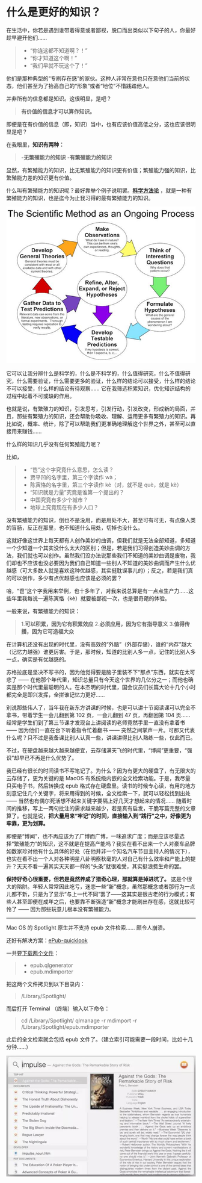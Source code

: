 # 什么是更好的知识？
 
 在生活中，你若是遇到谁带着得意或者鄙视，脱口而出类似以下句子的人，你最好趁早避开他们……
 
 > - “你连这都不知道啊？！”
 > - “你才知道这个啊！”
 > - “我们早就不玩这个了！”
 
 他们是那种典型的“专刷存在感”的家伙。这种人非常在意也只在意他们当前的状态，他们甚至为了抬高自己的“形象”或者“地位”不惜践踏他人。
 
 并非所有的信息都是知识。这很明显，是吧？
 
 >**有价值的信息才可以算作知识。** 
 
 即便是在有价值的信息（即，知识）当中，也有应该价值高低之分，这也应该很明显是吧？
 
 在我眼里，**知识有两种：** 
 
 > -**无繁殖能力的知识** 
 > -**有繁殖能力的知识** 
 
 显然，有繁殖能力的知识，比无繁殖能力的知识更有价值；繁殖能力强的知识，比繁殖能力差的知识更有价值。
 
 什么叫有繁殖能力的知识呢？最好靠举个例子说明罢。**[科学方法论](https://en.wikipedia.org/wiki/Scientific_method)** ，就是一种有繁殖能力的知识，也是迄今为止我习得的最有繁殖能力的知识。
 
 ![](images/Scientific-methods.jpg)
 
 它可以让我分辨什么是科学的，什么是不科学的，什么值得研究，什么不值得研究，什么需要验证，什么需要更多的验证，什么样的结论可以接受，什么样的结论不可以接受，什么样的结论有待观察…… 它在我筛选积累知识，优化知识结构的过程中起着不可或缺的作用。
 
 也就是说，有繁殖力的知识，引发思考，引发行动，引发改变，形成新的局面，并且，那些有繁殖力的知识，还会帮助你吸收、理解、运用更多有繁殖力的知识。再比如说，概率、统计，除了可以帮助我们更准确地理解这个世界之外，甚至可以直接用来赚钱……
 
 什么样的知识几乎没有任何繁殖能力呢？
 
 比如，
 
 > - “鬯”这个字究竟什么意思，怎么读？
 > - 贾平凹的名字里，第三个字读作 wà；
 > - 陈寅恪的名字里，第三个字读作 kè（对，就不是 què，就是 kè）
 > - “知识就是力量”究竟是谁第一个提出的？
 > - 中国究竟有多少个城市？
 > - 地球上究竟现在有多少人口？
 
 没有繁殖能力的知识，倒也不是没用，而是用处不大，甚至可有可无，有点像人类的盲肠，反正在那里，也不知道什么用处，切掉也没什么。
 
 这就好像这世界上每天都有人创作美妙的曲调，但我们就是无法全部知道，多知道一个少知道一个其实没什么太大的区别；但是，若是我们习得创造美妙曲调的方法，我们就也可以创作。虽然我们没办法说那些我们不知道的美妙曲调是废物，我们却也不应该也没必要因为我们自己知道一些别人不知道的美妙曲调而产生什么优越感（可大多数人就是喜欢这种优越感，其实挺耽误事儿的）；反之，若是我们真的可以创作，多少有点优越感也应该是必须的罢？
 
 哈，“鬯”这个字我用来举例，也十多年了，对我来说总算是有一点点生产力……这些年里我每说一遍陈寅恪（kè）就要被鄙视一次，也是很奇葩的体验。
 
 一般来说，有繁殖能力的知识：
 
 > 1.**可以积累，因为它有积累效应** 
 > 2.**必须应用，因为它有指导意义** 
 > 3.**值得传播，因为它可造福大众** 
 
 在计算机还没有出现的时代里，没有高效的“外脑”（外部存储），谁的“内存”越大（记忆力越强）谁更厉害。于是，那时候，知道的比别人多一点，记住的比别人多一点，确实是有优越感的。
 
 苏格拉底是坚决不写书的，因为他觉得要是脑子里装不下“那点”东西，就实在太可悲了 —— 在他那个年代里，知识总量只有今天这个世界的几亿分之一；而他也确实是那个时代里最聪明的人。在本杰明的时代里，国会议员们长篇大论十几个小时都完全是即兴发挥，全拼谁记忆力更好……
 
 别说那些伟人了，当年我在新东方讲课的时候，也是可以讲十节阅读课可以完全不拿书，带着学生一会儿翻到第 102 页，一会儿翻到 47 页，再翻回第 104 页…… 经常是学生们到了第三节课才发现台上讲阅读的老师竟然手里一直没有拿着书 —— 因为他们一直在台下听着指令忙着翻书 —— 突然之间掌声一片。可那又代表什么呢？只不过是我备课比别人认真一些，讲课讲得比别人熟练一些，仅此而已。
 
 不过，在硬盘越来越大越来越便宜，云存储满天飞的时代里，“博闻”更重要，“强识”却早已不再是什么优势了。
 
 我已经有很长的时间读书不写笔记了。为什么？因为有更大的硬盘了，有无限大的云存储了，更为关键的是 MacOS 有系统级内嵌的全文检索功能。于是，我尽量只买电子书，然后转换成 epub 格式存在硬盘里。读书的时候专心读，有用的地方刻意记住几个关键字，将来用得到的时候，全文检索一下，就可以轻松找到出处 —— 当然也有偶尔死活想不起来关键字要隔上好几天才想起来的情况…… 随着时间的推移，写上一两句批注的需求越来越少，若是真有启发，干脆写篇完整的文章算了。也就是说，**把大量用来“牢记”的时间，直接输入到“践行”之中，好像更为牢靠，更为划算。** 
 
 即便是“博闻”，也不再应该为了广博而广博，一味追求广度；而是应该尽量选择“繁殖能力”的知识，这不就是在提高产能吗？我实在看不出来一个人对豪车品牌如数家珍对他有什么具体的好处（在他并非一个知名汽车节目主持人的情况下），也实在看不出一个人对各种明星八卦明察秋毫的人对自己有什么效率和产能上的提升？天天不看一遍其实天天都一样的“头条”就很难受，其实挺浪费生命的罢。
 
**保持好奇心很重要，但若是竟然养成了猎奇心理，那就算是掉进坑了。**  这是个很大的陷阱。年轻人常常因此吃亏，迷恋一些“新”概念，虽然那概念或者那行为一点儿都不新，只是为了显示“与上一代不同”罢了——这其实是很古老的行为模式；有些人甚至即便在成年之后，也要靠不断强造“新”概念才能刷出存在感，这就比较可怜了 —— 因为那些玩意儿根本没有繁殖能力。
 
 <hr />
 
 Mac OS 的 Spotlight 原生并不支持 epub 文件检索…… 颇令人崩溃。
 
 还好有解决方案：[ePub-quicklook](https://github.com/jaketmp/ePub-quicklook)
 
 一共要[下载两个文件](https://github.com/jaketmp/ePub-quicklook)：
 
 > * epub.qlgenerator
 > * epub.mdimporter
 
 把这两个文件拷贝到以下目录内：
 
 > /Library/Spotlight/
 
 而后打开 Terminal （终端）输入以下命令：
 
 > cd /Library/Spotlight/
 > qlmanage -r
 > mdimport -r /Library/Spotlight/epub.mdimporter
 
 此后的全文检索就会包括 epub 文件了。（建立索引可能需要一段时间，比如十几分钟……）
 
 ![](images/search-epub.jpg)